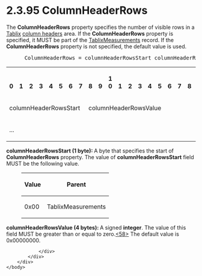 <html dir="LTR" xmlns:mshelp="http://msdn.microsoft.com/mshelp" xmlns:ddue="http://ddue.schemas.microsoft.com/authoring/2003/5" xmlns:xlink="http://www.w3.org/1999/xlink" xmlns:tool="http://www.microsoft.com/tooltip">
    <head>
        <meta http-equiv="Content-Type" content="text/html; CHARSET=utf-8"></meta>
        <meta name="save" content="history"></meta>
        <title>2.3.95 ColumnHeaderRows</title>
        <xml>
            <mshelp:toctitle title="2.3.95 ColumnHeaderRows"></mshelp:toctitle>
            <mshelp:rltitle title="[MS-RPL]: ColumnHeaderRows"></mshelp:rltitle>
            <mshelp:keyword index="A" term="a3860312-d7a4-443d-a727-0b3fe531c454"></mshelp:keyword>
            <mshelp:attr name="DCSext.ContentType" value="open specification"></mshelp:attr>
            <mshelp:attr name="AssetID" value="a3860312-d7a4-443d-a727-0b3fe531c454"></mshelp:attr>
            <mshelp:attr name="TopicType" value="kbRef"></mshelp:attr>
            <mshelp:attr name="DCSext.Title" value="[MS-RPL]: ColumnHeaderRows" />
        </xml>
    </head>
    <body>
        <div id="header">
            <h1 class="heading">2.3.95 ColumnHeaderRows</h1>
        </div>
        <div id="mainSection">
            <div id="mainBody">
                <div id="allHistory" class="saveHistory"></div>
                <div id="sectionSection0" class="section" name="collapseableSection">
                    

<p>The <b>ColumnHeaderRows</b> property specifies the number of
visible rows in a <a href="f8ea94d9-d2b6-4d7f-8dc4-59faa3a98b93.html">Tablix</a>
<a href="75ae48f7-746b-4b41-919c-6699fa28b3ef.html#gt_b44f1311-4a23-47b8-95a3-71a765d42c80">column headers</a> area. If
the <b>ColumnHeaderRows</b> property is specified, it MUST be part of the <a href="2a40ce87-0857-4776-ac72-ba5668c8340a.html">TablixMeasurements</a> record.
If the <b>ColumnHeaderRows</b> property is not specified, the default value is
used.</p>

<dl>
<dd>
<div><pre> ColumnHeaderRows = columnHeaderRowsStart columnHeaderRowsValue
</pre></div>
</dd></dl>

<table>
 <tr>
  <th><p><br>0</p></th>
  <th><p><br>1</p></th>
  <th><p><br>2</p></th>
  <th><p><br>3</p></th>
  <th><p><br>4</p></th>
  <th><p><br>5</p></th>
  <th><p><br>6</p></th>
  <th><p><br>7</p></th>
  <th><p><br>8</p></th>
  <th><p><br>9</p></th>
  <th><p>1<br>0</p></th>
  <th><p><br>1</p></th>
  <th><p><br>2</p></th>
  <th><p><br>3</p></th>
  <th><p><br>4</p></th>
  <th><p><br>5</p></th>
  <th><p><br>6</p></th>
  <th><p><br>7</p></th>
  <th><p><br>8</p></th>
  <th><p><br>9</p></th>
  <th><p>2<br>0</p></th>
  <th><p><br>1</p></th>
  <th><p><br>2</p></th>
  <th><p><br>3</p></th>
  <th><p><br>4</p></th>
  <th><p><br>5</p></th>
  <th><p><br>6</p></th>
  <th><p><br>7</p></th>
  <th><p><br>8</p></th>
  <th><p><br>9</p></th>
  <th><p>3<br>0</p></th>
  <th><p><br>1</p></th>
 </tr>
 <tr>
  <td colspan="8">
  <p>columnHeaderRowsStart</p>
  </td>
  <td colspan="24">
  <p>columnHeaderRowsValue</p>
  </td>
 </tr>
 <tr>
  <td colspan="8">
  <p>...</p>
  </td>
  
 </tr>
</table>

<p><b>columnHeaderRowsStart (1 byte): </b>A byte that
specifies the start of <b>ColumnHeaderRows</b> property. The value of <b>columnHeaderRowsStart</b>
field MUST be the following value.</p>

<dl>
<dd>
<table>
 <thead>
  <tr>
   <th>
   <p>Value</p>
   </th>
   <th>
   <p>Parent</p>
   </th>
  </tr>
 </thead>
 <tr>
  <td>
  <p>0x00</p>
  </td>
  <td>
  <p>TablixMeasurements</p>
  </td>
 </tr>
</table>
</dd></dl>

<p><b>columnHeaderRowsValue (4 bytes): </b>A signed <b>integer</b>.
The value of this field MUST be greater than or equal to zero.<a id="Appendix_A_Target_58"></a><a href="1d022514-2a2f-41df-b2f8-36f19e474fa5.html#Appendix_A_58" aria-label="Product behavior note 58">&lt;58&gt;</a> The default value is
0x00000000.</p>


                </div>
            </div>
        </div>
    </body>
</html>
